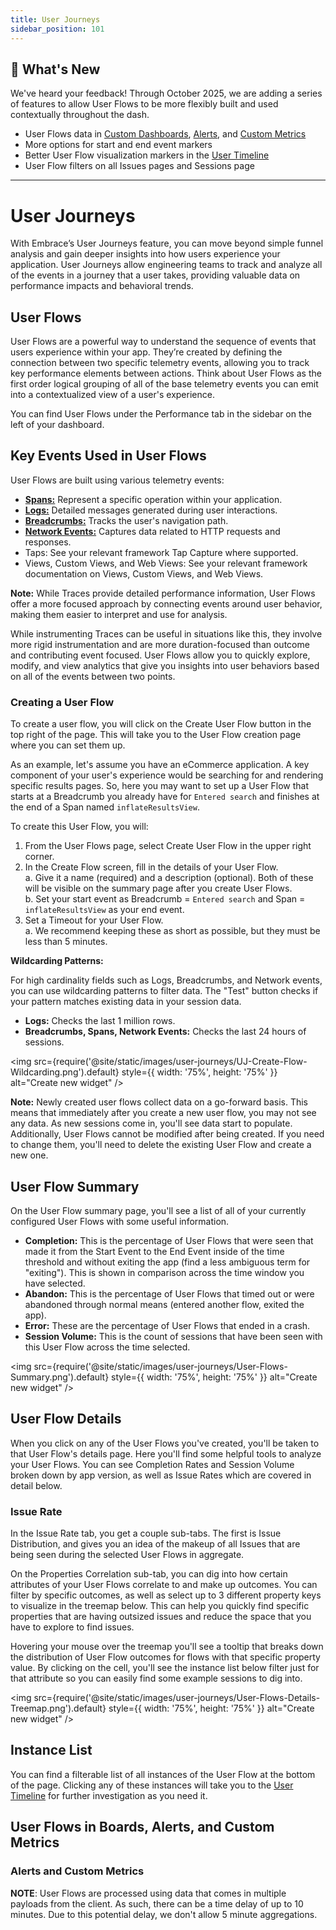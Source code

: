 ```yaml
---
title: User Journeys
sidebar_position: 101
---
```


## :tada: What's New

We've heard your feedback! Through October 2025, we are adding a series of features to allow User Flows to be more flexibly built and used contextually throughout the dash.

- User Flows data in [Custom Dashboards](/product/boards/custom-dashboards.md), [Alerts](/product/alerting.md), and [Custom Metrics](/custom-metrics-api/getting-started.md)
- More options for start and end event markers
- Better User Flow visualization markers in the [User Timeline](/product/sessions/user-timeline.md)
- User Flow filters on all Issues pages and Sessions page

---

# User Journeys

With Embrace’s User Journeys feature, you can move beyond simple funnel analysis and gain deeper insights into how users experience your application. User Journeys allow engineering teams to track and analyze all of the events in a journey that a user takes, providing valuable data on performance impacts and behavioral trends.

## User Flows

User Flows are a powerful way to understand the sequence of events that users experience within your app. They’re created by defining the connection between two specific telemetry events, allowing you to track key performance elements between actions. Think about User Flows as the first order logical grouping of all of the base telemetry events you can emit into a contextualized view of a user's experience.

You can find User Flows under the Performance tab in the sidebar on the left of your dashboard.

## Key Events Used in User Flows

User Flows are built using various telemetry events:

- [**Spans:**](/product/traces/technical-details) Represent a specific operation within your application.
- [**Logs:**](/product/logs/) Detailed messages generated during user interactions.
- [**Breadcrumbs:**](/android/features/breadcrumbs) Tracks the user's navigation path.
- [**Network Events:**](/product/network/network-monitoring/) Captures data related to HTTP requests and responses.
- Taps: See your relevant framework Tap Capture where supported.
- Views, Custom Views, and Web Views: See your relevant framework documentation on Views, Custom Views, and Web Views.

**Note:** While Traces provide detailed performance information, User Flows offer a more focused approach by connecting events around user behavior, making them easier to interpret and use for analysis.

While instrumenting Traces can be useful in situations like this, they involve more rigid instrumentation and are more duration-focused than outcome and contributing event focused. User Flows allow you to quickly explore, modify, and view analytics that give you insights into user behaviors based on all of the events between two points.

### Creating a User Flow

To create a user flow, you will click on the Create User Flow button in the top right of the page. This will take you to the User Flow creation page where you can set them up.

As an example, let's assume you have an eCommerce application. A key component of your user's experience would be searching for and rendering specific results pages. So, here you may want to set up a User Flow that starts at a Breadcrumb you already have for `Entered search` and finishes at the end of a Span named `inflateResultsView`.

To create this User Flow, you will:

1. From the User Flows page, select Create User Flow in the upper right corner.
2. In the Create Flow screen, fill in the details of your User Flow. \
   a. Give it a name (required) and a description (optional). Both of these will be visible on the summary page after you create User Flows.\
   b. Set your start event as Breadcrumb = `Entered search` and Span = `inflateResultsView` as your end event.
3. Set a Timeout for your User Flow.\
   a. We recommend keeping these as short as possible, but they must be less than 5 minutes.

**Wildcarding Patterns:**

For high cardinality fields such as Logs, Breadcrumbs, and Network events, you can use wildcarding patterns to filter data. The "Test" button checks if your pattern matches existing data in your session data.

- **Logs:** Checks the last 1 million rows.
- **Breadcrumbs, Spans, Network Events:** Checks the last 24 hours of sessions.

<img src={require('@site/static/images/user-journeys/UJ-Create-Flow-Wildcarding.png').default} style={{ width: '75%', height: '75%' }} alt="Create new widget" />

**Note:** Newly created user flows collect data on a go-forward basis. This means that immediately after you create a new user flow, you may not see any data. As new sessions come in, you'll see data start to populate. Additionally, User Flows cannot be modified after being created. If you need to change them, you'll need to delete the existing User Flow and create a new one.

## User Flow Summary

On the User Flow summary page, you'll see a list of all of your currently configured User Flows with some useful information.

- **Completion:** This is the percentage of User Flows that were seen that made it from the Start Event to the End Event inside of the time threshold and without exiting the app (find a less ambiguous term for "exiting"). This is shown in comparison across the time window you have selected.
- **Abandon:** This is the percentage of User Flows that timed out or were abandoned through normal means (entered another flow, exited the app).
- **Error:** These are the percentage of User Flows that ended in a crash.
- **Session Volume:** This is the count of sessions that have been seen with this User Flow across the time selected.

<img src={require('@site/static/images/user-journeys/User-Flows-Summary.png').default} style={{ width: '75%', height: '75%' }} alt="Create new widget" />

## User Flow Details

When you click on any of the User Flows you've created, you'll be taken to that User Flow's details page. Here you'll find some helpful tools to analyze your User Flows. You can see Completion Rates and Session Volume broken down by app version, as well as Issue Rates which are covered in detail below.

### Issue Rate

In the Issue Rate tab, you get a couple sub-tabs. The first is Issue Distribution, and gives you an idea of the makeup of all Issues that are being seen during the selected User Flows in aggregate.

On the Properties Correlation sub-tab, you can dig into how certain attributes of your User Flows correlate to and make up outcomes. You can filter by specific outcomes, as well as select up to 3 different property keys to visualize in the treemap below. This can help you quickly find specific properties that are having outsized issues and reduce the space that you have to explore to find issues.

Hovering your mouse over the treemap you'll see a tooltip that breaks down the distribution of User Flow outcomes for flows with that specific property value. By clicking on the cell, you'll see the instance list below filter just for that attribute so you can easily find some example sessions to dig into.

<img src={require('@site/static/images/user-journeys/User-Flows-Details-Treemap.png').default} style={{ width: '75%', height: '75%' }} alt="Create new widget" />

## Instance List

You can find a filterable list of all instances of the User Flow at the bottom of the page. Clicking any of these instances will take you to the [User Timeline](/product/sessions/user-timeline.md) for further investigation as you need it.

## User Flows in Boards, Alerts, and Custom Metrics

### Alerts and Custom Metrics

**NOTE**: User Flows are processed using data that comes in multiple payloads from the client. As such, there can be a time delay of up to 10 minutes. Due to this potential delay, we don't allow 5 minute aggregations.
